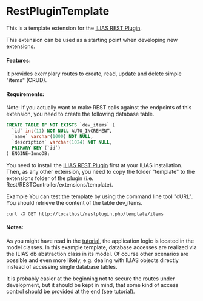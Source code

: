 RestPluginTemplate
==================

This is a template extension for the [ILIAS REST Plugin](https://github.com/eqsoft/RESTPlugin).

This extension can be used as a starting point when developing new extensions.

#### Features:
It provides exemplary routes to create, read, update and delete simple "items" (CRUD).

#### Requirements:
Note: If you actually want to make REST calls against the endpoints of this extension, you need to create the following database table.

```sql
CREATE TABLE IF NOT EXISTS `dev_items` (
  `id` int(11) NOT NULL AUTO_INCREMENT,
  `name` varchar(1000) NOT NULL,
  `description` varchar(1024) NOT NULL,
  PRIMARY KEY (`id`)
) ENGINE=InnoDB;
```

You need to install the [ILIAS REST Plugin](https://github.com/eqsoft/RESTPlugin) first at your ILIAS installation.
Then, as any other extension, you need to copy the folder
"template" to the extensions folder of the plugin (i.e. Rest/RESTController/extensions/template).

Example
You can test the template by using the command line tool "cURL". You should retrieve the content of the table dev_items.
<pre><code>curl -X GET http://localhost/restplugin.php/template/items
</code></pre>

#### Notes:
As you might have read in the [tutorial](https://github.com/eqsoft/RESTPlugin/wiki/Extensions), the application
logic is located in the model classes. In this example template, database accesses are realized via the ILIAS db abstraction class in its model. Of course other scenarios
are possible and even more likely, e.g. dealing with ILIAS objects directly instead of accessing single database tables.

It is probably easier at the beginning not to secure the routes under development, but it should be kept in mind, that some kind of access control should be provided at the end (see tutorial).


